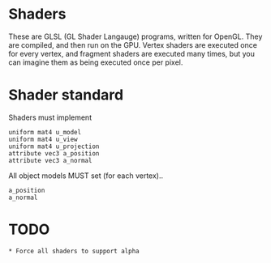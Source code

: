 Shaders
=======

These are GLSL (GL Shader Langauge) programs, written for OpenGL. They are compiled, and then run on the GPU. Vertex shaders are executed once for every vertex, and fragment shaders are executed many times, but you can imagine them as being executed once per pixel.

# Shader standard

Shaders must implement

    uniform mat4 u_model
    uniform mat4 u_view
    uniform mat4 u_projection
    attribute vec3 a_position
    attribute vec3 a_normal

All object models MUST set (for each vertex)..

    a_position
    a_normal

# TODO
    * Force all shaders to support alpha